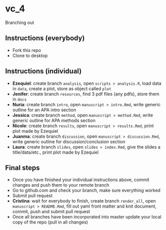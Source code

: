 # vc_4

Branching out

## Instructions (everybody)

- Fork this repo 
- Clone to desktop

## Instructions (individual)

- **Ezequiel**: create branch `analysis`, open `scripts > analysis.R`, load data in `data`, create a plot, store as object called `plot`
- **Jenifer**: create branch `resources`, find 3 pdf files (any pdfs), store them in `docs`
- **Nuria**: create branch `intro`, open `manuscript > intro.Rmd`, write generic outline for an APA intro section
- **Jessica**: create branch `method`, open `manuscript > method.Rmd`, write generic outline for APA methods section
- **Nicole**: create branch `results`, open `manuscript > results.Rmd`, print plot made by Ezequiel
- **Juanma**: create branch `discussion`, open `manuscript > discussion.Rmd`, write generic outline for discussion/conclusion section
- **Laura**: create branch `slides`, open `slides > index.Rmd`, give the slides a title/data/etc., print plot made by Ezequiel

## Final steps

- Once you have finished your individual instructions above, commit changes and push them to your remote branch
- Go to github.com and check your branch, make sure everything worked
- Submit pull request
- **Cristina**: wait for everybody to finish, create branch `render_all`, open `manuscript > README.Rmd`, fill out yaml front matter and knit document, commit, push and submit pull request
- Once all branches have been incorporated into master update your local copy of the repo (pull in all changes)



